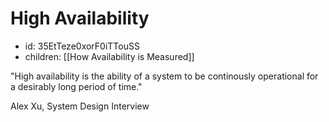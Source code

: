 # High Availability
* id: 35EtTeze0xorF0iTTouSS
* children: [[How Availability is Measured]]

"High availability is the ability of a system to be continously operational for a desirably long period of time."

Alex Xu, System Design Interview